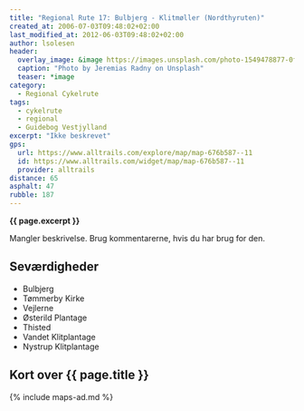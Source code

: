 ```yaml
---
title: "Regional Rute 17: Bulbjerg - Klitmøller (Nordthyruten)"
created_at: 2006-07-03T09:48:02+02:00
last_modified_at: 2012-06-03T09:48:02+02:00
author: lsolesen
header:
  overlay_image: &image https://images.unsplash.com/photo-1549478877-0f4797473546?ixlib=rb-1.2.1&auto=format&fit=crop&w=1651&q=80
  caption: "Photo by Jeremias Radny on Unsplash"
  teaser: *image
category:
  - Regional Cykelrute
tags:
  - cykelrute
  - regional
  - Guidebog Vestjylland
excerpt: "Ikke beskrevet"
gps:
  url: https://www.alltrails.com/explore/map/map-676b587--11
  id: https://www.alltrails.com/widget/map/map-676b587--11
  provider: alltrails
distance: 65
asphalt: 47
rubble: 187
---
```


**{{ page.excerpt }}**

Mangler beskrivelse. Brug kommentarerne, hvis du har brug for den.

## Seværdigheder

- Bulbjerg
- Tømmerby Kirke
- Vejlerne
- Østerild Plantage
- Thisted
- Vandet Klitplantage
- Nystrup Klitplantage

## Kort over {{ page.title }}

{% include maps-ad.md %}
